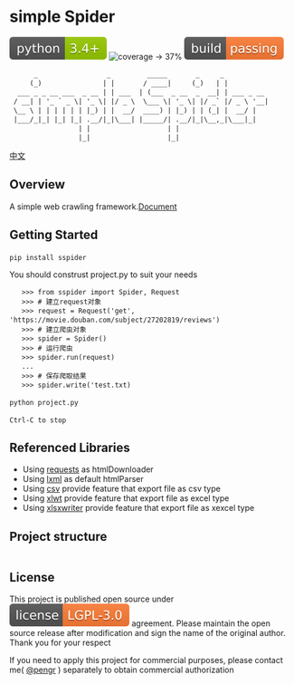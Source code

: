 # simple Spider

![python -> 3.4+](./images/python-3.4+-green.svg)
![coverage -> 37%](https://img.shields.io/badge/coverage-37%25-yellowgreen.svg)
![build -> passing](./images/build-passing-orange.svg)

```
      _                 _         _____       _     _
     (_)               | |       / ____|     (_)   | |
  ___ _ _ __ ___  _ __ | | ___  | (___  _ __  _  __| | ___ _ __
 / __| | '_ ` _ \| '_ \| |/ _ \  \___ \| '_ \| |/ _` |/ _ \ '__|
 \__ \ | | | | | | |_) | |  __/  ____) | |_) | | (_| |  __/ |
 |___/_|_| |_| |_| .__/|_|\___| |_____/| .__/|_|\__,_|\___|_|
                 | |                   | |
                 |_|                   |_|

```

[中文](./Readme-zh.md)

## Overview

A simple web crawling framework.[Document](https://simple-spiders.readthedocs.io/)

## Getting Started

`pip install sspider`

You should construst project.py to suit your needs

```
   >>> from sspider import Spider, Request
   >>> # 建立request对象
   >>> request = Request('get', 'https://movie.douban.com/subject/27202819/reviews')
   >>> # 建立爬虫对象
   >>> spider = Spider()
   >>> # 运行爬虫
   >>> spider.run(request)
   ...
   >>> # 保存爬取结果
   >>> spider.write('test.txt)
```

`python project.py`

`Ctrl-C to stop`

## Referenced Libraries

- Using [requests](https://github.com/requests/requests) as htmlDownloader
- Using [lxml](https://github.com/lxml/lxml) as default htmlParser
- Using [csv](http://www.python-csv.org) provide feature that export file as csv type
- Using [xlwt](http://www.python-excel.org/) provide feature that export file as excel type
- Using [xlsxwriter](https://xlsxwriter.readthedocs.io) provide feature that export file as xexcel type

## Project structure

```

```

## License

This project is published open source under ![license](./images/license-LGPL--3.0-orange.svg) agreement. Please maintain the open source release after modification and sign the name of the original author. Thank you for your respect

If you need to apply this project for commercial purposes, please contact me( [@pengr](https://github.com/duiliuliu) ) separately to obtain commercial authorization
